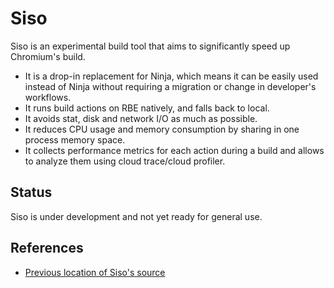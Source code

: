 # Siso

Siso is an experimental build tool that aims to significantly speed up Chromium's build.

 * It is a drop-in replacement for Ninja, which means it can be
   easily used instead of Ninja without requiring a migration or
   change in developer's workflows.
 * It runs build actions on RBE natively, and falls back to local.
 * It avoids stat, disk and network I/O as much as possible.
 * It reduces CPU usage and memory consumption by sharing in one process
   memory space.
 * It collects performance metrics for each action during a build and
   allows to analyze them using cloud trace/cloud profiler.

## Status

Siso is under development and not yet ready for general use.

## References

 * [Previous location of Siso's source](https://chrome-internal.googlesource.com/infra/infra_internal/+/refs/heads/main/go/src/infra_internal/experimental/siso)

